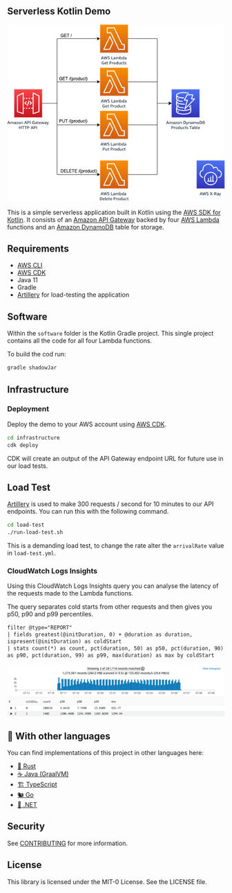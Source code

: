 ## Serverless Kotlin Demo

[comment]: <> (![build]&#40;https://github.com/aws-samples/serverless-kotlin-demo/actions/workflows/maven.yml/badge.svg&#41;)

<p align="center">
  <img src="imgs/diagram.png" alt="Architecture diagram"/>
</p>

This is a simple serverless application built in Kotlin using the [AWS SDK for Kotlin](https://docs.aws.amazon.com/sdk-for-kotlin/latest/developer-guide/). It consists of an
[Amazon API Gateway](https://aws.amazon.com/api-gateway/) backed by four [AWS Lambda](https://aws.amazon.com/lambda/)
functions and an [Amazon DynamoDB](https://aws.amazon.com/dynamodb/) table for storage.

## Requirements

- [AWS CLI](https://aws.amazon.com/cli/)
- [AWS CDK](https://aws.amazon.com/cdk/)
- Java 11
- Gradle
- [Artillery](https://www.artillery.io/) for load-testing the application

## Software

Within the `software` folder is the Kotlin Gradle project. This single project contains all the code for all four
Lambda functions.

To build the cod run:

```bash
gradle shadowJar
```

## Infrastructure

### Deployment

Deploy the demo to your AWS account using [AWS CDK](https://aws.amazon.com/cdk/).

```bash
cd infrastructure
cdk deploy
```

CDK will create an output of the API Gateway endpoint URL for future use in our load tests.

## Load Test

[Artillery](https://www.artillery.io/) is used to make 300 requests / second for 10 minutes to our API endpoints. You
can run this with the following command.

```bash
cd load-test
./run-load-test.sh
```

This is a demanding load test, to change the rate alter the `arrivalRate` value in `load-test.yml`.

### CloudWatch Logs Insights

Using this CloudWatch Logs Insights query you can analyse the latency of the requests made to the Lambda functions.

The query separates cold starts from other requests and then gives you p50, p90 and p99 percentiles.

```
filter @type="REPORT"
| fields greatest(@initDuration, 0) + @duration as duration, ispresent(@initDuration) as coldStart
| stats count(*) as count, pct(duration, 50) as p50, pct(duration, 90) as p90, pct(duration, 99) as p99, max(duration) as max by coldStart
```

<p align="center">
  <img src="imgs/performance_results.png" alt="CloudWatch Logs Insights results"/>
</p>

## 👀 With other languages

You can find implementations of this project in other languages here:

* [🦀 Rust](https://github.com/aws-samples/serverless-rust-demo)
* [☕ Java (GraalVM)](https://github.com/aws-samples/serverless-graalvm-demo)
* [🏗️ TypeScript](https://github.com/aws-samples/serverless-typescript-demo)
* [🐿️ Go](https://github.com/aws-samples/serverless-go-demo)
* [🥅 .NET](https://github.com/aws-samples/serverless-dotnet-demo)

## Security

See [CONTRIBUTING](CONTRIBUTING.md#security-issue-notifications) for more information.

## License

This library is licensed under the MIT-0 License. See the LICENSE file.
